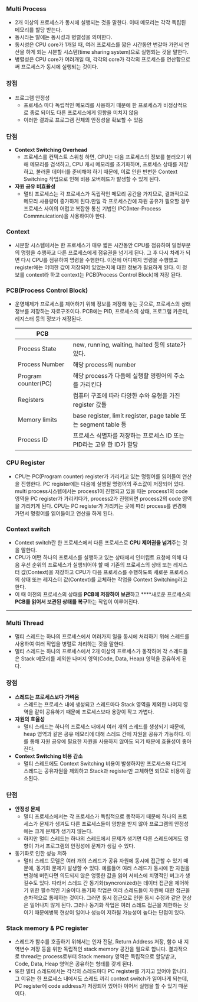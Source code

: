 ### Multi Process

- 2개 이상의 프로세스가 동시에 실행되는 것을 말한다. 이때 메모리는 각각 독립된 메모리를 할당 받는다.
- 동시라는 말에는 동시성과 병렬성을 의미한다.
- 동시성은 CPU core가 1개일 때, 여러 프로세스를 짧은 시간동안 번갈아 가면서 연산을 하게 되는 시분할 시스템(time sharing system)으로 실행되는 것을 말한다.
- 병렬성은  CPU core가 여러개일 때, 각각의 core가 각각의 프로세스를 연산함으로써 프로세스가 동시에 실행되는 것이다.

### 장점

- 프로그램 안정성
    - 프로세스 마다 독립적인 메모리를 사용하기 때문에 한 프로세스가 비정상적으로 종료 되어도 다른 프로세스에게 영향을 미치지 않음
    - 이러한 결과로 프로그램 전체의 안정성을 확보할 수 있음

### 단점

- ****Context Switching Overhead****
    - 프로세스를 컨텍스트 스위칭 하면, CPU는 다음 프로세스의 정보를 불러오기 위해 메모리를 검색하고, CPU 캐시 메모리를 초기화하며, 프로세스 상태를 저장하고, 불러올 데이터를 준비해야 하기 때문에, 이로 인한 빈번한 Context Switching 작업으로 인해 비용 오버헤드가 발생할 수 있게 된다.
- ****자원 공유 비효율성****
    - 멀티 프로세스는 각 프로세스가 독립적인 메모리 공간을 가지므로, 결과적으로 메모리 사용량이 증가하게 된다.만일 각 프로세스간에 자원 공유가 필요할 경우 프로세스 사이의 어렵고 복잡한 통신 기법인 IPC(Inter-Process Commnuication)을 사용하여야 한다.

### Context

- 시분할 시스템에서는 한 프로세스가 매우 짧은 시간동안 CPU를 점유하여 일정부분의 명령을 수행하고 다른 프로세스에게 점유권을 넘기게 된다. 그 후 다시 차례가 되면 다시 CPU를 점유하여 명령을 수행한다. 이전에 어디까지 명령을 수행했고 register에는 어떠한 값이 저장되어 있었는지에 대한 정보가 필요하게 된다. 이 정보를 context라 하고 context는 PCB(Process Control Block)에 저장 된다.

### PCB(Process Control Block)

- 운영체제가 프로세스를 제어하기 위해 정보를 저장해 놓는 곳으로, 프로세스의 상태 정보를 저장하는 자료구조이다. PCB에는 PID, 프로세스의 상태, 프로그램 카운터, 레지스터 등의 정보가 저장된다.
    
    
    | PCB |  |
    | --- | --- |
    | Process State | new, running, waiting, halted 등의 state가 있다. |
    | Process Number | 해당 process의 number |
    | Program counter(PC) | 해당 process가 다음에 실행할 명령어의 주소를 가리킨다 |
    | Registers | 컴퓨터 구조에 따라 다양한 수와 유형을 가진 register 값들 |
    | Memory limits | base register, limit register, page table 또는 segment table 등 |
    | Process ID | 프로세스 식별자를 저장하는 프로세스 ID 또는 PID라는 고유 한 ID가 할당 |

### CPU Register

- CPU는 PC(Program counter) register가 가리키고 있는 명령어를 읽어들여 연산을 진행한다. PC register에는 다음에 실행될 명령어의 주소값이 저장되어 있다. multi process시스템에서는 process1이 진행되고 있을 때는 process1의 code 영역을 PC register가 가리키다가, process2가 진행되면 process2의 code 영역을 가리키게 된다. CPU는 PC register가 가리키는 곳에 따라 process를 변경해 가면서 명령어를 읽어들이고 연산을 하게 된다.

### Context switch

- Context switch란 한 프로세스에서 다른 프로세스로 **CPU 제어권을 넘겨**주는 것을 말한다.
- CPU가 어떤 하나의 프로세스를 실행하고 있는 상태에서 인터럽트 요청에 의해 다음 우선 순위의 프로세스가 실행되어야 할 때 기존의 프로세스의 상태 또는 레지스터 값(Context)을 저장하고 CPU가 다음 프로세스를 수행하도록 새로운 프로세스의 상태 또는 레지스터 값(Context)를 교체하는 작업을 Context Switching라고 한다.
- 이 때 이전의 프로세스의 상태를 **PCB에 저장하여 보관**하고 ****새로운 프로세스의 **PCB를 읽어서 보관된 상태를 복구**하는 작업이 이루어진다.

---

### Multi Thread

- 멀티 스레드는 하나의 프로세스에서 여러가지 일을 동시에 처리하기 위해 스레드를 사용하여 여러 작업을 병렬로 처리하는 것을 말한다.
- 멀티 스레드는 하나의 프로세스에서 2개 이상의 프로세스가 동작하며 각 스레드들은 Stack 메모리를 제외한 나머지 영역(Code, Data, Heap) 영역을 공유하게 된다.

### 장점

- ****스레드는 프로세스보다 가벼움****
    - 스레드는 프로세스 내에 생성되고 스레드마다 Stack 영역을 제외한 나머지 영역을 같이 공유하기 때문에 프로세스보다 용량이 작고 가볍다.
- ****자원의 효율성****
    - 멀티 스레드는 하나의 프로세스 내에서 여러 개의 스레드를 생성되기 때문에, heap 영역과 같은 공유 메모리에 대해 스레드 간에 자원을 공유가 가능하다. 이를 통해 자원 공유에 필요한 자원을 사용하지 않아도 되기 때문에 효율성이 좋아진다.
- ****Context Switching 비용 감소****
    - 멀티 스레드에도 Context Switching 비용이 발생하지만 프로세스와 다르게 스레드는 공유자원을 제외하고 Stack과 register만 교체하면 되므로 비용이 감소된다.

### 단점

- ****안정성 문제****
    - 멀티 프로세스에서는 각 프로세스가 독립적으로 동작하기 때문에 하나의 프로세스가 문제가 생겨도 다른 프로세스들이 영향을 받지 않아 프로그램의 안정성에는 크게 문제가 생기지 않는다.
    - 하지만 멀티 스레드는 하나의 스레드에서 문제가 생기면 다른 스레드에게도 영향이 가서 프로그램의 안정성에 문제가 생길 수 있다.
- 동기화로 인한 성능 저하
    - 멀티 스레드 모델은 여러 개의 스레드가 공유 자원에 동시에 접근할 수 있기 때문에, 동기화 문제가 발생할 수 있다. 예를들어 여러 스레드가 동시에 한 자원을 변경해 버린다면 의도되지 않은 엉뚱한 값을 읽어 서비스에 치명적인 버그가 생길수도 있다. 따라서 스레드 간 동기화(syncronized)는 데이터 접근을 제어하기 위한 필수적인 기술이다.동기화 작업은 여러 스레드들이 자원에 대한 접근을 순차적으로 통제하는 것이다. 그러면 동시 접근으로 인한 동시 수정과 같은 현상은 일어나지 않게 된다. 그러나 동기화 작업은 여러 스레드 접근을 제한하는 것이기 때문에병목 현상이 일어나 성능이 저하될 가능성이 높다는 단점이 있다.

### Stack memory &  PC register

- 스레드가 함수를 호출하기 위해서는 인자 전달, Return Address 저장, 함수 내 지역변수 저장 등을 위한 독립적인 stack memory 공간을 필요로 합니다. 결과적으로 thread는 process로부터 Stack memory 영역은 독립적으로 할당받고, Code, Data, Heap 영역은 공유하는 형태를 갖게 된다.
- 또한 멀티 스레드에서는 각각의 스레드마다 PC register를 가지고 있어야 합니다. 그 이유는 한 프로세스 내에서도 스레드 끼리 context switch가 일어나게 되는데, PC register에 code address가 저장되어 있어야 이어서 실행을 할 수 있기 때문이다.